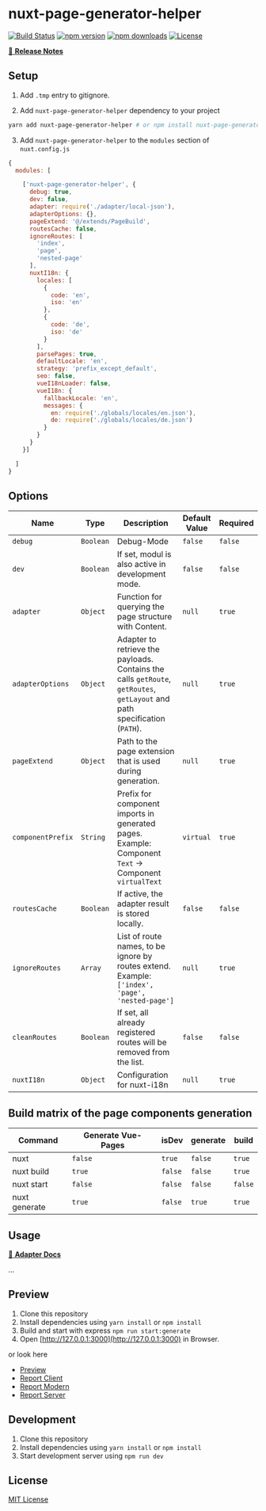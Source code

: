 # nuxt-page-generator-helper

[![Build Status][travis-build-status-src]][travis-build-status-href]
[![npm version][npm-version-src]][npm-version-href]
[![npm downloads][npm-downloads-src]][npm-downloads-href]
[![License][license-src]][license-href]

>

[📖 **Release Notes**](./CHANGELOG.md)

## Setup

1. Add `.tmp` entry to gitignore.

2. Add `nuxt-page-generator-helper` dependency to your project

```bash
yarn add nuxt-page-generator-helper # or npm install nuxt-page-generator-helper
```

3. Add `nuxt-page-generator-helper` to the `modules` section of `nuxt.config.js`

```js
{
  modules: [

    ['nuxt-page-generator-helper', {
      debug: true,
      dev: false,
      adapter: require('./adapter/local-json'),
      adapterOptions: {},
      pageExtend: '@/extends/PageBuild',
      routesCache: false,
      ignoreRoutes: [
        'index',
        'page',
        'nested-page'
      ],
      nuxtI18n: {
        locales: [
          {
            code: 'en',
            iso: 'en'
          },
          {
            code: 'de',
            iso: 'de'
          }
        ],
        parsePages: true,
        defaultLocale: 'en',
        strategy: 'prefix_except_default',
        seo: false,
        vueI18nLoader: false,
        vueI18n: {
          fallbackLocale: 'en',
          messages: {
            en: require('./globals/locales/en.json'),
            de: require('./globals/locales/de.json')
          }
        }
      }
    }]

  ]
}
```

## Options

| Name              | Type      | Description                                                                                                                | Default Value | Required |
| ----------------- | --------- | -------------------------------------------------------------------------------------------------------------------------- | ------------- | -------- |
| `debug`           | `Boolean` | Debug-Mode                                                                                                                 | `false`       | `false`  |
| `dev`             | `Boolean` | If set, modul is also active in development mode.                                                                          | `false`       | `false`  |
| `adapter`         | `Object`  | Function for querying the page structure with Content.                                                                     | `null`        | `true`   |
| `adapterOptions`  | `Object`  | Adapter to retrieve the payloads. Contains the calls `getRoute`, `getRoutes`, `getLayout` and path specification (`PATH`). | `null`        | `true`   |
| `pageExtend`      | `Object`  | Path to the page extension that is used during generation.                                                                 | `null`        | `true`   |
| `componentPrefix` | `String`  | Prefix for component imports in generated pages.<br>Example: Component `Text` -> Component `virtualText`                   | `virtual`     | `true`   |
| `routesCache`     | `Boolean` | If active, the adapter result is stored locally.                                                                           | `false`       | `false`  |
| `ignoreRoutes`    | `Array`   | List of route names, to be ignore by routes extend.<br>Example: `['index', 'page', 'nested-page']`                         | `null`        | `true`   |
| `cleanRoutes`     | `Boolean` | If set, all already registered routes will be removed from the list.                                                       | `false`       | `false`  |
| `nuxtI18n`        | `Object`  | Configuration for nuxt-i18n                                                                                                | `null`        | `true`   |

## Build matrix of the page components generation

| Command       | Generate Vue-Pages | isDev   | generate | build   |
| ------------- | ------------------ | ------- | -------- | ------- |
| nuxt          | `false`            | `true`  | `false`  | `true`  |
| nuxt build    | `true`             | `false` | `false`  | `true`  |
| nuxt start    | `false`            | `false` | `false`  | `false` |
| nuxt generate | `true`             | `false` | `true`   | `true`  |

## Usage

[📖 **Adapter Docs**](./README-ADAPTER.md)

…

## Preview

1. Clone this repository
2. Install dependencies using `yarn install` or `npm install`
3. Build and start with express `npm run start:generate`
4. Open [http://127.0.0.1:3000](http://127.0.0.1:3000) in Browser.

or look here

- [Preview](https://grabarzundpartner.github.io/nuxt-page-generator-helper/)
- [Report Client](https://grabarzundpartner.github.io/nuxt-page-generator-helper/reports/webpack/nuxt-page-generator-helper/client.html)
- [Report Modern](https://grabarzundpartner.github.io/nuxt-page-generator-helper/reports/webpack/nuxt-page-generator-helper/modern.html)
- [Report Server](https://grabarzundpartner.github.io/nuxt-page-generator-helper/reports/webpack/nuxt-page-generator-helper/server.html)

## Development

1. Clone this repository
2. Install dependencies using `yarn install` or `npm install`
3. Start development server using `npm run dev`

## License

[MIT License](./LICENSE)

<!-- Badges -->

[travis-build-status-src]: <https://travis-ci.org/GrabarzUndPartner/nuxt-page-generator-helper.svg?branch=master>
[travis-build-status-href]: <https://travis-ci.org/GrabarzUndPartner/nuxt-page-generator-helper>

[npm-version-src]: https://img.shields.io/npm/v/nuxt-page-generator-helper/latest.svg?style=flat-square
[npm-version-href]: https://npmjs.com/package/nuxt-page-generator-helper

[npm-downloads-src]: https://img.shields.io/npm/dt/nuxt-page-generator-helper.svg?style=flat-square
[npm-downloads-href]: https://npmjs.com/package/nuxt-page-generator-helper

[codecov-src]: https://img.shields.io/codecov/c/github/GrabarzUndPartner/nuxt-page-generator-helper/branch/master/graph/badge.svg?style=flat-square
[codecov-href]: https://codecov.io/gh/GrabarzUndPartner/nuxt-page-generator-helper

[license-src]: https://img.shields.io/npm/l/nuxt-page-generator-helper.svg?style=flat-square
[license-href]: https://npmjs.com/package/nuxt-page-generator-helper
